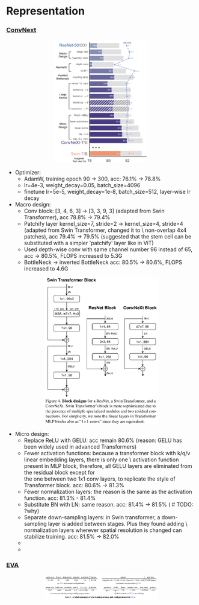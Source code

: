 # Representation

### [ConvNext](https://arxiv.org/abs/2201.03545)

<div align="center">
<img src="representation.assets/convnext_result.png" width="50%">
</div>

- Optimizer:
  - AdamW, training epoch 90 -> 300, acc: 76.1% -> 78.8%
  - lr=4e-3, weight_decay=0.05, batch_size=4096
  - finetune lr=5e-5, weight_decay=1e-8, batch_size=512, layer-wise lr decay
- Macro design: 
  - Conv block: [3, 4, 6, 3] -> [3, 3, 9, 3] (adapted from Swin Transformer), acc 78.8% -> 79.4%
  - Patchify layer kernel_size=7, stride=2 -> kernel_size=4, stride=4 (adapted from Swin Transformer, changed it to \ 
   non-overlap 4x4 patches), acc 79.4% -> 79.5%
    (suggested that the stem cell can be substituted with a simpler 'patchify' layer like in ViT)
  - Used depth-wise conv with same channel number 96 instead of 65, acc -> 80.5%, FLOPS increased to 5.3G
  - BottleNeck -> inverted BottleNeck acc: 80.5% -> 80.6%, FLOPS increased to 4.6G
  
<div align="center">
<img src="representation.assets/convnext_bottleneck_architect.png" width="60%">
</div>

- Micro design:   
  - Replace ReLU with GELU: acc remain 80.6% (reason: GELU has been widely used in advanced Transformers)
  - Fewer activation functions: because a transformer block with k/q/v linear embedding layers, there is only one \ 
  activation function present in MLP block, therefore, all GELU layers are eliminated from the residual block except for \
  the one between two 1x1 conv layers, to replicate the style of Transformer block. 
  acc: 80.6% -> 81.3%
  - Fewer normalization layers: the reason is the same as the activation function. acc: 81.3% - 81.4%
  - Substitute BN with LN: same reason. acc: 81.4% -> 81.5% ( # TODO: ?why)
  - Separate down-sampling layers: in Swin transformer, a down-sampling layer is added between stages. Plus they found adding \ 
  normalization layers wherever spatial resolution is changed can stabilize training. 
  acc: 81.5% -> 82.0%
  - 
  - 

### [EVA](https://arxiv.org/pdf/2211.07636.pdf)
<div align="center">
<img src="representation.assets/eva.png" width="60%">
</div>